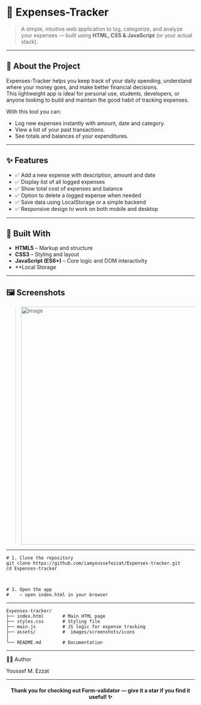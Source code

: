 # 🧾 Expenses-Tracker

> A simple, intuitive web application to log, categorize, and analyze your expenses — built using **HTML, CSS & JavaScript** (or your actual stack).

---


## 🧠 About the Project  
Expenses-Tracker helps you keep track of your daily spending, understand where your money goes, and make better financial decisions.  
This lightweight app is ideal for personal use, students, developers, or anyone looking to build and maintain the good habit of tracking expenses.

With this tool you can:
- Log new expenses instantly with amount, date and category.  
- View a list of your past transactions.  
- See totals and balances of your expenditures.  

---

## ✨ Features  
- ✅ Add a new expense with description, amount and date  
- ✅ Display list of all logged expenses  
- ✅ Show total cost of expenses and balance 
- ✅ Option to delete a logged expense when needed  
- ✅  Save data using LocalStorage or a simple backend  
- ✅ Responsive design to work on both mobile and desktop  

---

## 🧱 Built With  
- **HTML5** – Markup and structure  
- **CSS3** – Styling and layout  
- **JavaScript (ES6+)** – Core logic and DOM interactivity  
- **Local Storage 


---

## 🖼️ Screenshots  
> <img width="910" height="633" alt="image" src="https://github.com/user-attachments/assets/a1a8b012-5110-47c9-bc68-47e281ac0f86" />

----
```
# 1. Clone the repository
git clone https://github.com/iamyoussefezzat/Expenses-tracker.git
cd Expenses-tracker



# 3. Open the app 
#    – open index.html in your browser  

```
-----
```
Expenses-tracker/
├── index.html       # Main HTML page  
├── styles.css       # Styling file  
├── main.js          # JS logic for expense tracking  
├── assets/          #  images/screenshots/icons  
│   
└── README.md        # Documentation

```
-----
🧑‍💻 Author

Youssef M. Ezzat 

-----
<h4 align="center">  Thank you for checking out Form-validator — give it a star if you find it useful! ✨ </h4>

